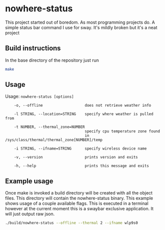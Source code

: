 # nowhere-status
This project started out of boredom. As most programming projects do.
A simple status bar command I use for sway. It's mildly broken but it's a neat project

## Build instructions
In the base directory of the repository just run
```bash
make
```

## Usage
Usage: `nowhere-status [options]`
```
    -o, --offline                   does not retrieve weather info
    
    -l STRING, --location=STRING    specify where weather is pulled from
    
    -t NUMBER, --thermal_zone=NUMBER
                                    specify cpu temperature zone found
                                    in /sys/class/thermal/thermal_zone[NUMBER]/temp
    
    -i STRING, --ifname=STRING      specify wireless device name
    
    -v, --version                   prints version and exits
    
    -h, --help                      prints this message and exits
```

## Example usage
Once make is invoked a build directory will be created with all the object files. This directory will contain the nowhere-status binary. This example shows usage of a couple available flags. This is executed in a terminal however at the current moment this is a swaybar exclusive application. It will just output raw json.
```bash
./build/nowhere-status --offline --thermal 2 --ifname wlp9s0
```
